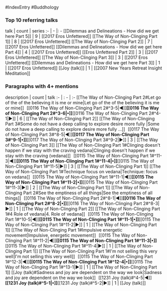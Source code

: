 #IndexEntry #Buddhology

### Top 10 referring talks
talk | count | series
:- | - |: -
[[Dilemmas and Delineations - How did we get here Part 5]] | 9 | [[2017 Eros Unfettered]]
[[The Way of Non-Clinging Part 1]] | 8 | [[2017 Eros Unfettered]]
[[The Way of Non-Clinging Part 2]] | 7 | [[2017 Eros Unfettered]]
[[Dilemmas and Delineations - How did we get here Part 4]] | 4 | [[2017 Eros Unfettered]]
[[Eros Unfettered Part 2]] | 3 | [[2017 Eros Unfettered]]
[[The Way of Non-Clinging Part 3]] | 3 | [[2017 Eros Unfettered]]
[[Dilemmas and Delineations - How did we get here Part 3]] | 1 | [[2017 Eros Unfettered]]
[[Joy (talk)]] | 1 | [[2007 New Years Retreat Insight Meditation]]

### Paragraphs with 4+ mentions
description | count | talk
:- | : - | :-
[[The Way of Non-Clinging Part 2#Let go of the of the believing it is me or mine\|Let go of the of the believing it is me or mine]] &nbsp;&nbsp;[[0116 The Way of Non-Clinging Part 2#^3-5\|◀]]**[[0116 The Way of Non-Clinging Part 2#^3-6\|•]]**[[0116 The Way of Non-Clinging Part 2#^4-1\|▶]] | 6 | [[The Way of Non-Clinging Part 2]]
[[The Way of Non-Clinging Part 3#Some do not have a deep calling to explore desire more fully \|Some do not have a deep calling to explore desire more fully ...]] &nbsp;&nbsp;[[0117 The Way of Non-Clinging Part 3#^8-5\|◀]]**[[0117 The Way of Non-Clinging Part 3#^9-1\|•]]**[[0117 The Way of Non-Clinging Part 3#^9-2\|▶]] | 3 | [[The Way of Non-Clinging Part 3]]
[[The Way of Non-Clinging Part 1#Clinging doesn't happen if we stay with the craving vedana\|Clinging doesn't happen if we stay with the craving (vedana)]] &nbsp;&nbsp;[[0115 The Way of Non-Clinging Part 1#^11-3\|◀]]**[[0115 The Way of Non-Clinging Part 1#^11-4\|•]]**[[0115 The Way of Non-Clinging Part 1#^11-5\|▶]] | 3 | [[The Way of Non-Clinging Part 1]]
[[The Way of Non-Clinging Part 1#Technique focus on vedana\|Technique: focus on vedana]] &nbsp;&nbsp;[[0115 The Way of Non-Clinging Part 1#^11-1\|◀]]**[[0115 The Way of Non-Clinging Part 1#^11-2\|•]]**[[0115 The Way of Non-Clinging Part 1#^11-3\|▶]] | 2 | [[The Way of Non-Clinging Part 1]]
[[The Way of Non-Clinging Part 2#See the emptiness of all things\|See the emptiness of all things]] &nbsp;&nbsp;[[0116 The Way of Non-Clinging Part 2#^8-1\|◀]]**[[0116 The Way of Non-Clinging Part 2#^8-2\|•]]**[[0116 The Way of Non-Clinging Part 2#^8-3\|▶]] | 1 | [[The Way of Non-Clinging Part 2]]
[[The Way of Non-Clinging Part 1#4 Role of vedana\|4. Role of vedana]] &nbsp;&nbsp;[[0115 The Way of Non-Clinging Part 1#^10-5\|◀]]**[[0115 The Way of Non-Clinging Part 1#^11-1\|•]]**[[0115 The Way of Non-Clinging Part 1#^11-2\|▶]] | 1 | [[The Way of Non-Clinging Part 1]]
[[The Way of Non-Clinging Part 1#Impulsive energetic movement\|Impulsive, energetic movement]] &nbsp;&nbsp;[[0115 The Way of Non-Clinging Part 1#^11-2\|◀]]**[[0115 The Way of Non-Clinging Part 1#^11-3\|•]]**[[0115 The Way of Non-Clinging Part 1#^11-4\|▶]] | 1 | [[The Way of Non-Clinging Part 1]]
[[The Way of Non-Clinging Part 1#I'm not selling this very well\|I'm not selling this very well]] &nbsp;&nbsp;[[0115 The Way of Non-Clinging Part 1#^12-3\|◀]]**[[0115 The Way of Non-Clinging Part 1#^12-4\|•]]**[[0115 The Way of Non-Clinging Part 1#^13-1\|▶]] | 1 | [[The Way of Non-Clinging Part 1]]
[[Joy (talk)#Sadness and joy are dependent on the way we look\|Sadness and joy are dependent on the way we look]] &nbsp;&nbsp;[[1231 Joy (talk)#^4-5\|◀]]**[[1231 Joy (talk)#^5-1\|•]]**[[1231 Joy (talk)#^5-2\|▶]] | 1 | [[Joy (talk)]]

